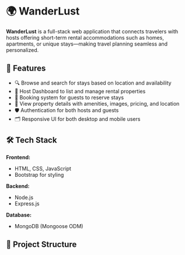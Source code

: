 # 🌍 WanderLust

**WanderLust** is a full-stack web application that connects travelers with hosts offering short-term rental accommodations such as homes, apartments, or unique stays—making travel planning seamless and personalized.

## 🚀 Features

- 🔍 Browse and search for stays based on location and availability
- 🏡 Host Dashboard to list and manage rental properties
- 📅 Booking system for guests to reserve stays
- 🧾 View property details with amenities, images, pricing, and location
- 🛡️ Authentication for both hosts and guests
- 🗂️ Responsive UI for both desktop and mobile users

## 🛠️ Tech Stack

**Frontend:**
- HTML, CSS, JavaScript
- Bootstrap for styling

**Backend:**
- Node.js
- Express.js

**Database:**
- MongoDB (Mongoose ODM)

## 📂 Project Structure

